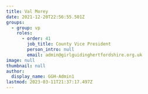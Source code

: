 ```yaml
---
title: Val Morey
date: 2021-12-20T22:56:55.501Z
groups:
  - group: vp
    roles:
      - order: 41
        job_title: County Vice President
        person_intro: null
        email: admin@girlguidinghertfordshire.org.uk
image: null
thumbnail: null
author:
  display_name: GGH-Admin1
lastmod: 2023-03-11T21:37:17.497Z
---
```

